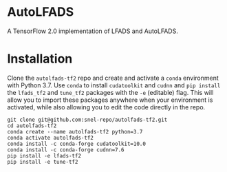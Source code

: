 # AutoLFADS
A TensorFlow 2.0 implementation of LFADS and AutoLFADS.

# Installation
Clone the `autolfads-tf2` repo and create and activate a `conda` environment with Python 3.7. Use `conda` to install `cudatoolkit` and `cudnn` and `pip install` the `lfads_tf2` and `tune_tf2` packages with the `-e` (editable) flag. This will allow you to import these packages anywhere when your environment is activated, while also allowing you to edit the code directly in the repo.
```
git clone git@github.com:snel-repo/autolfads-tf2.git
cd autolfads-tf2
conda create --name autolfads-tf2 python=3.7
conda activate autolfads-tf2
conda install -c conda-forge cudatoolkit=10.0
conda install -c conda-forge cudnn=7.6
pip install -e lfads-tf2
pip install -e tune-tf2
```
